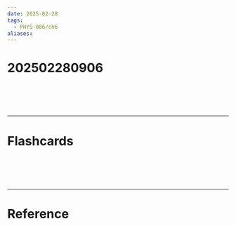 ```yaml
---
date: 2025-02-28
tags:
  - PHYS-006/ch6
aliases:
---
```

# 202502280906


# ‌
---
# Flashcards


# ‌
---
# Reference
